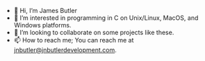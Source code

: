 - 👋 Hi, I’m James Butler
- 👀 I’m interested in programming in C on Unix/Linux, MacOS, and Windows platforms.
- 💞️ I’m looking to collaborate on some projects like these.
- 📫 How to reach me; You can reach me at jnbutler@jnbutlerdevelopment.com.
